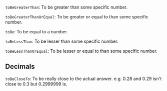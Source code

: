 
`toBeGreaterThan`: To be greater than some specific number.

`toBeGreaterThanOrEqual`: To be greater or equal to than some specific number.

`toBe`: To be equal to a number.

`toBeLessThan`: To be lesser than some specific number.

`toBeLessThanOrEqual`: To be lesser or equal to than some specific number.

## Decimals

`toBeCloseTo`: To be really close to the actual answer. e.g. 0.28 and 0.29 isn't close to 0.3 but 0.2999999 is.
